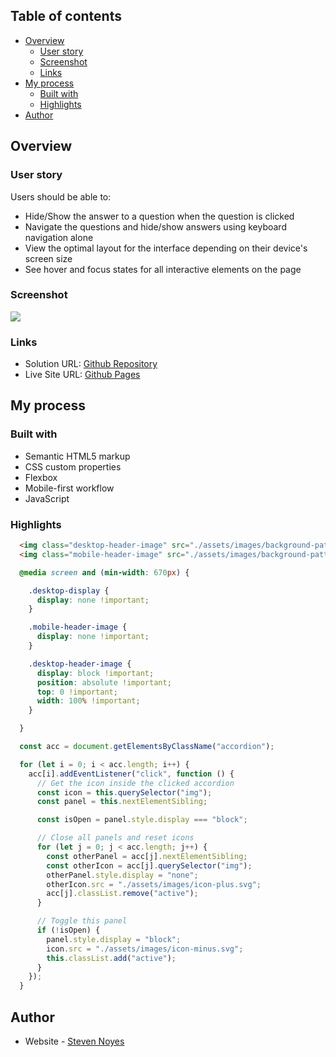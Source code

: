 ## Table of contents

- [Overview](#overview)
  - [User story](#user-story)
  - [Screenshot](#screenshot)
  - [Links](#links)
- [My process](#my-process)
  - [Built with](#built-with)
  - [Highlights](#highlights)
- [Author](#author)

## Overview

### User story

Users should be able to:

- Hide/Show the answer to a question when the question is clicked
- Navigate the questions and hide/show answers using keyboard navigation alone
- View the optimal layout for the interface depending on their device's screen size
- See hover and focus states for all interactive elements on the page

### Screenshot

![](./screenshot.jpg)

### Links

- Solution URL: [Github Repository](https://github.com/SteveNoyes/accordion-faq)
- Live Site URL: [Github Pages](https://stevenoyes.github.io/accordion-faq/)

## My process

### Built with

- Semantic HTML5 markup
- CSS custom properties
- Flexbox
- Mobile-first workflow
- JavaScript

### Highlights

```html
  <img class="desktop-header-image" src="./assets/images/background-pattern-desktop.svg" alt="Abstract Desktop Background">
  <img class="mobile-header-image" src="./assets/images/background-pattern-mobile.svg" alt="Abstract Desktop Background">
```
```css
  @media screen and (min-width: 670px) {

    .desktop-display {
      display: none !important;
    }

    .mobile-header-image {
      display: none !important;
    }

    .desktop-header-image {
      display: block !important;
      position: absolute !important;
      top: 0 !important;
      width: 100% !important;
    }

  }
```
```js
  const acc = document.getElementsByClassName("accordion");

  for (let i = 0; i < acc.length; i++) {
    acc[i].addEventListener("click", function () {
      // Get the icon inside the clicked accordion
      const icon = this.querySelector("img");
      const panel = this.nextElementSibling;

      const isOpen = panel.style.display === "block";

      // Close all panels and reset icons
      for (let j = 0; j < acc.length; j++) {
        const otherPanel = acc[j].nextElementSibling;
        const otherIcon = acc[j].querySelector("img");
        otherPanel.style.display = "none";
        otherIcon.src = "./assets/images/icon-plus.svg";
        acc[j].classList.remove("active");
      }

      // Toggle this panel
      if (!isOpen) {
        panel.style.display = "block";
        icon.src = "./assets/images/icon-minus.svg";
        this.classList.add("active");
      }
    });
  }
```

## Author

- Website - [Steven Noyes](https://www.stevenmnoyes.com)